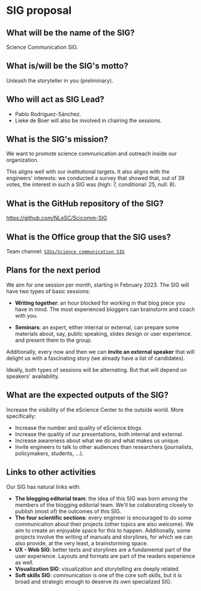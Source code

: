 # SIG proposal

## What will be the name of the SIG?

Science Communication SIG.

## What is/will be the SIG's motto?

Unleash the storyteller in you (preliminary).

## Who will act as SIG Lead?

- Pablo Rodríguez-Sánchez.
- Lieke de Boer will also be involved in chairing the sessions.

## What is the SIG's mission?

We want to promote science communication and outreach inside our
organization. 

This aligns well with our institutional targets. It also aligns with the engineers' interests: we conducted a
survey that showed that, out of 39 votes, the interest in
such a SIG was (high: 7, conditional: 25, null: 8).

## What is the GitHub repository of the SIG?

https://github.com/NLeSC/Scicomm-SIG

## What is the Office group that the SIG uses?

Team channel:  [`SIGs/Science communication SIG`](https://teams.microsoft.com/l/channel/19%3a1d723c5475fe4f358b662beb9b499b54%40thread.tacv2/Science%2520communication%2520SIG?groupId=1d47d6e8-7246-4564-8160-7a8adcdd4c16&tenantId=aa3aeacc-6307-42b2-ac05-787dd5c32574)

## Plans for the next period

We aim for one session per month, starting in February 2023.
The SIG will have two types of basic sessions:

- **Writing together**: an hour blocked for working in that blog piece
    you have in mind. The most experienced bloggers can brainstorm and coach with you.

- **Seminars**: an expert, either internal or external, can prepare
    some materials about, say, public speaking, slides design or user
    experience. and present them to the group.

Additionally, every now and then we can **invite an external speaker**
that will delight us with a fascinating story (we already have a list of candidates).

Ideally, both types of sessions will be alternating.
But that will depend on speakers' availability.

## What are the expected outputs of the SIG?

Increase the visibility of the eScience Center to the outside world. More specifically:

- Increase the number and quality of eScience blogs.
- Increase the quality of our presentations, both internal and external.
- Increase awareness about what we do and what makes us unique.
- Invite engineers to talk to other audiences than researchers (journalists, policymakers, students, ...).

## Links to other activities

Our SIG has natural links with:

- **The blogging editorial team**: the idea of this SIG was born among the members of the blogging editorial team. We'll be colaborating closely to publish (most of) the outcomes of this SIG.
- **The four scientific sections**: every engineer is encouraged to do some communication about their projects (other topics are also welcome). We aim to create an enjoyable space for this to happen. Additionally, some projects involve the writing of manuals and storylines, for which we can also provide, at the very least, a brainstorming space.
- **UX - Web SIG**: better texts and storylines are a fundamental part of the user experience. Layouts and formats are part of the readers experience as well.
- **Visualization SIG**: visualization and storytelling are deeply related.
- **Soft skills SIG**: communication is one of the core soft skills, but it is broad and strategic enough to deserve its own specialized SIG.
